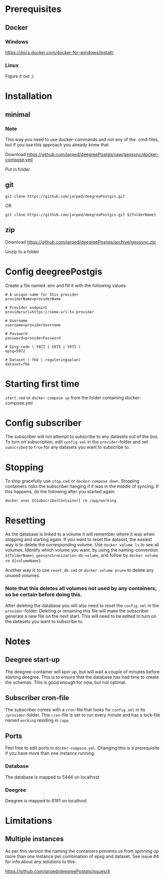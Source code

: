 # Prerequisites
## Docker
### Windows

https://docs.docker.com/docker-for-windows/install/

### Linux

Figure it out ;)

# Installation
## minimal
### Note
This way you need to use docker-commands and not any of the .cmd-files, but if you use this approach you already knew that

Download https://github.com/jarped/deegreePostgis/raw/geosync/docker-compose.yml

Put in folder

## git
``` 
git clone https://github.com/jarped/deegreePostgis.git
``` 
OR
``` 
git clone https://github.com/jarped/deegreePostgis.git ${folderName}
``` 

## zip

Download https://github.com/jarped/deegreePostgis/archive/geosync.zip

Unzip to a folder

# Config deegreePostgis

Create a file named .env and fill it with the following values:
``` 
# A unique name for this provider
providerName=providerName 

# Provider endpoint
providerurl=https://some-url-to-provider 

# Username
username=providerUsername 

# Password
password=providerPassword 

# Epsg-code ( 5972 | 5973 | 5975 )
epsg=5972 

# Dataset ( fkb | reguleringsplan)
dataset=fkb 
``` 

# Starting first time

```start.cmd``` or ```docker-compose up```  from the folder containing docker-compose.yml

# Config subscriber
The subscriber will not attempt to subscribe to any datasets out of the box. To turn on subscription, edit ```config.xml``` in the ```provider```-folder and set ```subscribed``` to ```True``` for any datasets you want to subscribe to.

# Stopping
To stop gracefully use ```stop.cmd``` or ```docker-compose down```. Stopping containers risks the subscriber hanging if it was in the middle of syncing. If this happens, do the following after you started again:
```
docker exec ${subscriberContainer} rm /app/working
```

# Resetting
As the database is linked to a volume it will remember where it was when stopping and starting again. If you want to reset the dataset, the easiest way is to delete the corresponding volume. Use ```docker volume ls``` to see all volumes. Identify which volume you want, by using the naming-convention ```${folderName}_geosynchronization-db-volume```, and follow by ```docker volume rm ${volumeName}```.

Another way is to use ```reset_db.cmd``` or ```docker volume prune``` to delete any unused volumes.

### Note that this deletes all volumes not used by any containers, so be certain before doing this.

After deleting the database you will also need to reset the ```config.xml``` in the ```provider```-folder. Deleting or renaming this file will make the subscriber generate a new file on the next start. This will need to be edited to turn on the datasets you want to subscribe to.

# Notes
## Deegree start-up
The deegree-container will spin up, but will wait a couple of minutes before starting deegree. This is to ensure that the database has had time to create the schemas. This is good enough for now, but not optimal.

## Subscriber cron-file
The subscriber comes with a ```cron```-file that looks for ```config.xml``` in its ```/provider```-folder. This ```cron```-file is set to run every minute and has a lock-file named ```working``` residing in ```/app```.

## Ports
Feel free to edit ports in ```docker-compose.yml```. Changing this is a prerequisite if you have more than one instance running.
### Database
The database is mapped to 5444 on localhost

### Deegree
Deegree is mapped to 8181 on localhost
# Limitations
## Multiple instances
As per this version the naming the containers prevents us from spinning up more than one instance per combination of epsg and dataset. See issue #4 for info about any solutions to this:

https://github.com/jarped/deegreePostgis/issues/4


